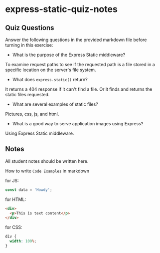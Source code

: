 # express-static-quiz-notes

## Quiz Questions

Answer the following questions in the provided markdown file before turning in this exercise:

- What is the purpose of the Express Static middleware?

To examine request paths to see if the requested path is a file stored in a specific location on the server's file system.

- What does `express.static()` return?

It returns a 404 response if it can't find a file. Or it finds and returns the static files requested.

- What are several examples of static files?

Pictures, css, js, and html.

- What is a good way to serve application images using Express?

Using Express Static middleware.

## Notes

All student notes should be written here.

How to write `Code Examples` in markdown

for JS:

```javascript
const data = 'Howdy';
```

for HTML:

```html
<div>
  <p>This is text content</p>
</div>
```

for CSS:

```css
div {
  width: 100%;
}
```
